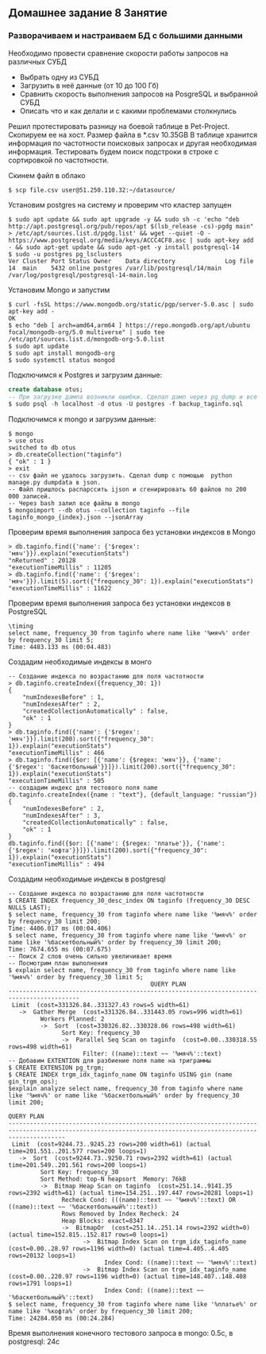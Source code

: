 ## Домашнее задание 8 Занятие


### Разворачиваем и настраиваем БД с большими данными


Необходимо провести сравнение скорости работы запросов на различных СУБД

* Выбрать одну из СУБД
* Загрузить в неё данные (от 10 до 100 Гб)
* Сравнить скорость выполнения запросов на PosgreSQL и выбранной СУБД
* Описать что и как делали и с какими проблемами столкнулись

Решил протестировать разницу на боевой таблице в Pet-Project. Скопируем ее на хост. Размер файла в *.csv 10.35GB
В таблице хранится информация по частотности поисковых запросах и другая необходимая информация. Тестировать будем
поиск подстроки в строке с сортировкой по частотности.

Скинем файл в облако
```shell
$ scp file.csv user@51.250.110.32:~/datasource/ 
```

Установим postgres на систему и проверим что кластер запущен
```shell
$ sudo apt update && sudo apt upgrade -y && sudo sh -c 'echo "deb http://apt.postgresql.org/pub/repos/apt $(lsb_release -cs)-pgdg main" > /etc/apt/sources.list.d/pgdg.list' && wget --quiet -O - https://www.postgresql.org/media/keys/ACCC4CF8.asc | sudo apt-key add - && sudo apt-get update && sudo apt-get -y install postgresql-14
$ sudo -u postgres pg_lsclusters  
Ver Cluster Port Status Owner    Data directory              Log file
14  main    5432 online postgres /var/lib/postgresql/14/main /var/log/postgresql/postgresql-14-main.log
```

Установим Mongo и запустим
```shell
$ curl -fsSL https://www.mongodb.org/static/pgp/server-5.0.asc | sudo apt-key add -
OK
$ echo "deb [ arch=amd64,arm64 ] https://repo.mongodb.org/apt/ubuntu focal/mongodb-org/5.0 multiverse" | sudo tee /etc/apt/sources.list.d/mongodb-org-5.0.list
$ sudo apt update
$ sudo apt install mongodb-org
$ sudo systemctl status mongod
```

Подключимся к Postgres и загрузим данные:
```sql
create database otus;
-- При загрузке дампа возникли ошибки. Сделал дамп через pg_dump и все загрузилось без проблем
$ sudo psql -h localhost -d otus -U postgres -f backup_taginfo.sql
```

Подключимся к mongo и загрузим данные:
```shell
$ mongo
> use otus
switched to db otus
> db.createCollection("taginfo")
{ "ok" : 1 }
> exit
-- csv файл не удалось загрузить. Сделал dump с помощью  python manage.py dumpdata в json.
-- Файл пришлось распарссить ijson и сгенирировать 60 файлов по 200 000 записей.
-- Через bash залил все файлы в mongo
$ mongoimport --db otus --collection taginfo --file taginfo_mongo_{index}.json --jsonArray
```

Проверим время выполнения запроса без установки индексов в Mongo
```shell
> db.taginfo.find({'name': {'$regex': 'мяч'}}).explain("executionStats")
"nReturned" : 20128
"executionTimeMillis" : 11205
> db.taginfo.find({'name': {'$regex': 'мяч'}}).limit(5).sort({"frequency_30": 1}).explain("executionStats")
"executionTimeMillis" : 11622
```

Проверим время выполнения запроса без установки индексов в PostgreSQL
```shell
\timing
select name, frequency_30 from taginfo where name like '%мяч%' order by frequency_30 limit 5;
Time: 4483.133 ms (00:04.483)
```

Создадим необходимые индексы в монго
```shell
-- Создание индекса по возрастанию для поля частотности
> db.taginfo.createIndex({frequency_30: 1})
{
	"numIndexesBefore" : 1,
	"numIndexesAfter" : 2,
	"createdCollectionAutomatically" : false,
	"ok" : 1
}
> db.taginfo.find({'name': {'$regex': 'мяч'}}).limit(200).sort({"frequency_30": 1}).explain("executionStats")
"executionTimeMillis" : 466
> db.taginfo.find({$or: [{'name': {$regex: 'мяч'}}, {'name': {'$regex': 'баскетбольный'}}]}).limit(200).sort({"frequency_30": 1}).explain("executionStats")
"executionTimeMillis" : 505
-- создадим индекс для тестового поля name
db.taginfo.createIndex({name : "text"}, {default_language: "russian"})
{
	"numIndexesBefore" : 2,
	"numIndexesAfter" : 3,
	"createdCollectionAutomatically" : false,
	"ok" : 1
}
db.taginfo.find({$or: [{'name': {$regex: 'платье'}}, {'name': {'$regex': 'кофта'}}]}).limit(200).sort({"frequency_30": 1}).explain("executionStats")
"executionTimeMillis" : 494
```

Создадим необходимые индексы в postgresql
```shell
-- Создание индекса по возрастанию для поля частотности
$ CREATE INDEX frequency_30_desc_index ON taginfo (frequency_30 DESC NULLS LAST);
$ select name, frequency_30 from taginfo where name like '%мяч%' order by frequency_30 limit 200;
Time: 4406.017 ms (00:04.406)
$ select name, frequency_30 from taginfo where name like '%мяч%' or name like '%баскетбольный%' order by frequency_30 limit 200;
Time: 7674.655 ms (00:07.675)
-- Поиск 2 слов очень сильно увеличивает время
-- Посмотрим план выполнения
$ explain select name, frequency_30 from taginfo where name like '%мяч%' order by frequency_30 limit 5;
                                        QUERY PLAN                                        
------------------------------------------------------------------------------------------
 Limit  (cost=331326.84..331327.43 rows=5 width=61)
   ->  Gather Merge  (cost=331326.84..331443.05 rows=996 width=61)
         Workers Planned: 2
         ->  Sort  (cost=330326.82..330328.06 rows=498 width=61)
               Sort Key: frequency_30
               ->  Parallel Seq Scan on taginfo  (cost=0.00..330318.55 rows=498 width=61)
                     Filter: ((name)::text ~~ '%мяч%'::text)
-- Добавим EXTENTION для разбиение поля name на триграммы
$ CREATE EXTENSION pg_trgm;
$ CREATE INDEX trgm_idx_taginfo_name ON taginfo USING gin (name gin_trgm_ops);
$explain analyze select name, frequency_30 from taginfo where name like '%мяч%' or name like '%баскетбольный%' order by frequency_30 limit 200;
                                                                         QUERY PLAN                                                                         
------------------------------------------------------------------------------------------------------------------------------------------------------------
 Limit  (cost=9244.73..9245.23 rows=200 width=61) (actual time=201.551..201.577 rows=200 loops=1)
   ->  Sort  (cost=9244.73..9250.71 rows=2392 width=61) (actual time=201.549..201.561 rows=200 loops=1)
         Sort Key: frequency_30
         Sort Method: top-N heapsort  Memory: 76kB
         ->  Bitmap Heap Scan on taginfo  (cost=251.14..9141.35 rows=2392 width=61) (actual time=154.251..197.447 rows=20281 loops=1)
               Recheck Cond: (((name)::text ~~ '%мяч%'::text) OR ((name)::text ~~ '%баскетбольный%'::text))
               Rows Removed by Index Recheck: 24
               Heap Blocks: exact=8347
               ->  BitmapOr  (cost=251.14..251.14 rows=2392 width=0) (actual time=152.815..152.817 rows=0 loops=1)
                     ->  Bitmap Index Scan on trgm_idx_taginfo_name  (cost=0.00..28.97 rows=1196 width=0) (actual time=4.405..4.405 rows=20132 loops=1)
                           Index Cond: ((name)::text ~~ '%мяч%'::text)
                     ->  Bitmap Index Scan on trgm_idx_taginfo_name  (cost=0.00..220.97 rows=1196 width=0) (actual time=148.407..148.408 rows=1791 loops=1)
                           Index Cond: ((name)::text ~~ '%баскетбольный%'::text)
$ select name, frequency_30 from taginfo where name like '%платье%' or name like '%кофта%' order by frequency_30 limit 200;
Time: 24284.050 ms (00:24.284)
```
 
Время выполнения конечного тестового запроса в mongo: 0.5c, в postgresql: 24с


